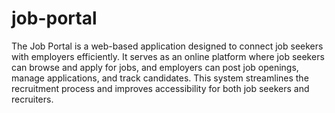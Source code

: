 # job-portal
The Job Portal is a web-based application designed to connect job seekers with employers efficiently. It serves as an online platform where job seekers can browse and apply for jobs, and employers can post job openings, manage applications, and track candidates. This system streamlines the recruitment process and improves accessibility for both job seekers and recruiters.
